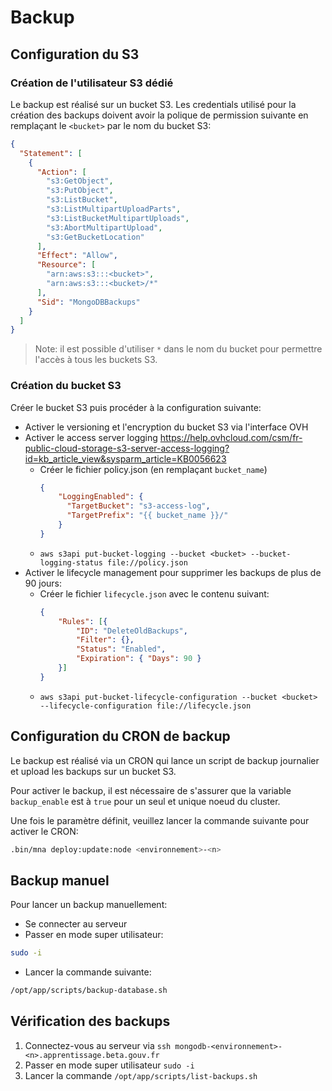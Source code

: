 # Backup

## Configuration du S3

### Création de l'utilisateur S3 dédié

Le backup est réalisé sur un bucket S3. Les credentials utilisé pour la création des backups doivent avoir la polique de permission suivante en remplaçant le `<bucket>` par le nom du bucket S3:

```json
{
  "Statement": [
    {
      "Action": [
        "s3:GetObject",
        "s3:PutObject",
        "s3:ListBucket",
        "s3:ListMultipartUploadParts",
        "s3:ListBucketMultipartUploads",
        "s3:AbortMultipartUpload",
        "s3:GetBucketLocation"
      ],
      "Effect": "Allow",
      "Resource": [
        "arn:aws:s3:::<bucket>",
        "arn:aws:s3:::<bucket>/*"
      ],
      "Sid": "MongoDBBackups"
    }
  ]
}
```

> Note: il est possible d'utiliser `*` dans le nom du bucket pour permettre l'accès à tous les buckets S3.

### Création du bucket S3

Créer le bucket S3 puis procéder à la configuration suivante:
- Activer le versioning et l'encryption du bucket S3 via l'interface OVH
- Activer le access server logging https://help.ovhcloud.com/csm/fr-public-cloud-storage-s3-server-access-logging?id=kb_article_view&sysparm_article=KB0056623
  - Créer le fichier policy.json (en remplaçant `bucket_name`)
    ```json
    {
        "LoggingEnabled": {
          "TargetBucket": "s3-access-log",
          "TargetPrefix": "{{ bucket_name }}/"
        }
    }
    ```
  - `aws s3api put-bucket-logging --bucket <bucket> --bucket-logging-status file://policy.json`
- Activer le lifecycle management pour supprimer les backups de plus de 90 jours:
  - Créer le fichier `lifecycle.json` avec le contenu suivant:
    ```json
    {
        "Rules": [{
            "ID": "DeleteOldBackups",
            "Filter": {},
            "Status": "Enabled",
            "Expiration": { "Days": 90 }
        }]
    }
    ```
  - `aws s3api put-bucket-lifecycle-configuration --bucket <bucket> --lifecycle-configuration file://lifecycle.json`

## Configuration du CRON de backup

Le backup est réalisé via un CRON qui lance un script de backup journalier et upload les backups sur un bucket S3.

Pour activer le backup, il est nécessaire de s'assurer que la variable `backup_enable` est à `true` pour un seul et unique noeud du cluster.

Une fois le paramètre définit, veuillez lancer la commande suivante pour activer le CRON:

```bash
.bin/mna deploy:update:node <environnement>-<n>
```

## Backup manuel

Pour lancer un backup manuellement:
- Se connecter au serveur
- Passer en mode super utilisateur:
```bash
sudo -i
```
- Lancer la commande suivante:
```bash
/opt/app/scripts/backup-database.sh
```

## Vérification des backups

1. Connectez-vous au serveur via `ssh mongodb-<environnement>-<n>.apprentissage.beta.gouv.fr`
2. Passer en mode super utilisateur `sudo -i`
3. Lancer la commande `/opt/app/scripts/list-backups.sh`
